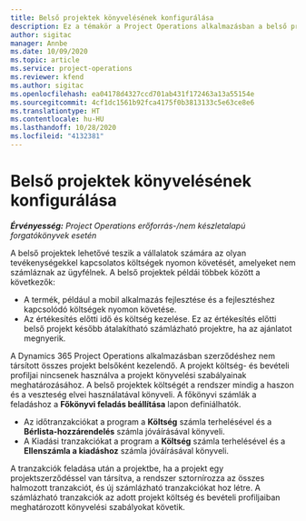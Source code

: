 ```yaml
---
title: Belső projektek könyvelésének konfigurálása
description: Ez a témakör a Project Operations alkalmazásban a belső projektek könyvelési gyakorlatainak beállításával kapcsolatban tartalmaz tájékoztatást.
author: sigitac
manager: Annbe
ms.date: 10/09/2020
ms.topic: article
ms.service: project-operations
ms.reviewer: kfend
ms.author: sigitac
ms.openlocfilehash: ea04178d4327ccd701ab431f172463a13a55154e
ms.sourcegitcommit: 4cf1dc1561b92fca4175f0b3813133c5e63ce8e6
ms.translationtype: HT
ms.contentlocale: hu-HU
ms.lasthandoff: 10/28/2020
ms.locfileid: "4132381"
---
```

# <a name="configure-accounting-for-internal-projects"></a>Belső projektek könyvelésének konfigurálása

_**Érvényesség:** Project Operations erőforrás-/nem készletalapú forgatókönyvek esetén_

A belső projektek lehetővé teszik a vállalatok számára az olyan tevékenységekkel kapcsolatos költségek nyomon követését, amelyeket nem számláznak az ügyfélnek. A belső projektek példái többek között a következők:

- A termék, például a mobil alkalmazás fejlesztése és a fejlesztéshez kapcsolódó költségek nyomon követése.
- Az értékesítés előtti idő és költség kezelése. Ez az értékesítés előtti belső projekt később átalakítható számlázható projektre, ha az ajánlatot megnyerik.

A Dynamics 365 Project Operations alkalmazásban szerződéshez nem társított összes projekt belsőként kezelendő. A projekt költség- és bevételi profiljai nincsenek használva a projekt könyvelési szabályainak meghatározásához. A belső projektek költségét a rendszer mindig a haszon és a veszteség elvei használatával könyveli. A főkönyvi számlák a feladáshoz a **Főkönyvi feladás beállítása** lapon definiálhatók.

- Az időtranzakciókat a program a **Költség** számla terhelésével és a **Bérlista-hozzárendelés** számla jóváírásával könyveli.
- A Kiadási tranzakciókat a program a **Költség** számla terhelésével és a **Ellenszámla a kiadáshoz** számla jóváírásával könyveli.

A tranzakciók feladása után a projektbe, ha a projekt egy projektszerződéssel van társítva, a rendszer sztornírozza az összes halmozott tranzakciót, és új számlázható tranzakciókat hoz létre. A számlázható tranzakciók az adott projekt költség és bevételi profiljaiban meghatározott könyvelési szabályokat követik.


